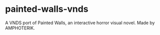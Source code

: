 # painted-walls-vnds
A VNDS port of Painted Walls, an interactive horror visual novel. Made by AMPHOTERIK. 
